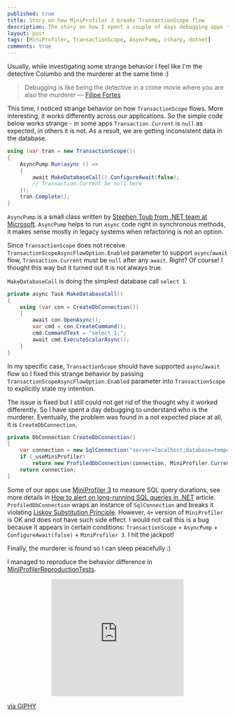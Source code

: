 ```yaml
---
published: true
title: Story on how MiniProfiler 3 breaks TransactionScope flow
description: The story on how I spent a couple of days debugging apps to find out that MiniProfiler 3 breaks TransactionScope flow in certain conditions
layout: post
tags: [MiniProfiler, TransactionScope, AsyncPump, csharp, dotnet]
comments: true
---
```


Usually, while investigating some strange behavior I feel like I'm the detective Columbo and the murderer at the same time :)

> Debugging is like being the detective in a crime movie where you are also the murderer — [Filipe Fortes](https://twitter.com/fortes/status/399339918213652480)

This time, I noticed strange behavior on how `TransactionScope` flows. More interesting, it works differently across our applications. So the simple code below works strange - in some apps `Transaction.Current` is `null` as expected, in others it is not. As a result, we are getting inconsistent data in the database.

```c#
using (var tran = new TransactionScope())
{
    AsyncPump.Run(async () =>
    {
        await MakeDatabaseCall().ConfigureAwait(false);
        // Transaction.Current be null here
    });
    tran.Complete();
}
```

`AsyncPump` is a small class written by [Stephen Toub from .NET team at Microsoft](https://devblogs.microsoft.com/pfxteam/await-synchronizationcontext-and-console-apps/). `AsyncPump` helps to run `async` code right in synchronous methods, it makes sense mostly in legacy systems when refactoring is not an option.

Since `TransactionScope` does not receive `TransactionScopeAsyncFlowOption.Enabled` parameter to support `async`/`await` flow, `Transaction.Current` must be `null` after any `await`. Right? Of course! I thought this way but it turned out it is not always true.

`MakeDatabaseCall` is doing the simplest database call `select 1`.

```c#
private async Task MakeDatabaseCall()
{
    using (var con = CreateDbConnection())
    {
        await con.OpenAsync();
        var cmd = con.CreateCommand();
        cmd.CommandText = "select 1;";
        await cmd.ExecuteScalarAsync();
    }
}
```

In my specific case, `TransactionScope` should have supported `async`/`await` flow so I fixed this strange behavior by passing `TransactionScopeAsyncFlowOption.Enabled` parameter into `TransactionScope` to explicitly state my intention.

The issue is fixed but I still could not get rid of the thought why it worked differently. So I have spent a day debugging to understand who is the murderer. Eventually, the problem was found in a not expected place at all, it is `CreateDbConnection`.

```c#
private DbConnection CreateDbConnection()
{
    var connection = new SqlConnection("server=localhost;database=tempdb;UID=sa;PWD=***");
    if (_useMiniProfiler)
        return new ProfiledDbConnection(connection, MiniProfiler.Current);
    return connection;
}
```

Some of our apps use [MiniProfiler 3](https://www.nuget.org/packages/MiniProfiler/3.2.0.157) to measure SQL query durations, see more details in [How to alert on long-running SQL queries in .NET](/2019/01/29/alert-long-running-sql.html) article. `ProfiledDbConnection` wraps an instance of `SqlConnection` and breaks it violating [Liskov Substitution Principle](https://en.wikipedia.org/wiki/Liskov_substitution_principle). However, `4+` version of `MiniProfiler` is OK and does not have such side effect. I would not call this is a bug because it appears in certain conditions: `TransactionScope` + `AsyncPump` + `ConfigureAwait(false)` + `MiniProfiler 3`. I hit the jackpot!

Finally, the murderer is found so I can sleep peacefully :)

I managed to reproduce the behavior difference in [MiniProfilerReproductionTests](https://github.com/gaevoy/Gaev.Blog.Examples/tree/2.6.0/Gaev.Blog.Examples.MiniProfiler3Bug/MiniProfilerReproductionTests.cs).

<div style="width:60%;height:0;padding-bottom:53%;position:relative;margin:0 auto;"><iframe src="https://giphy.com/embed/ylyUQm2pCWo5yLfFEQ" width="100%" height="100%" style="position:absolute" frameBorder="0" class="giphy-embed" allowFullScreen></iframe></div><p><a href="https://giphy.com/gifs/bad-ass-detective-columbo-ylyUQm2pCWo5yLfFEQ">via GIPHY</a></p>